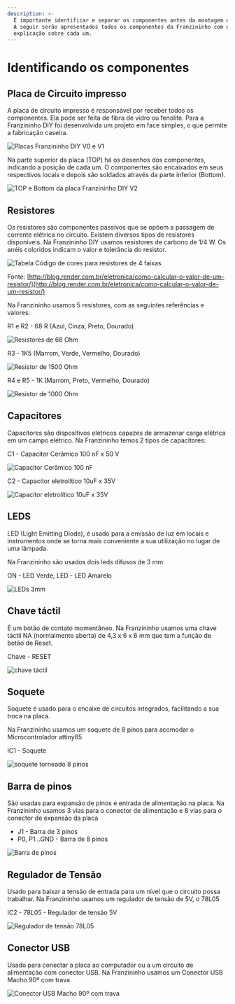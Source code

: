 ```yaml
---
description: >-
  É importante identificar e separar os componentes antes da montagem da placa.
  A seguir serão apresentados todos os componentes da Franzininho com uma breve
  explicação sobre cada um.
---
```


# Identificando os componentes

## Placa de Circuito impresso

A placa de circuito impresso é responsável por receber todos os componentes. Ela pode ser feita de fibra de vidro ou fenolite. Para a Franzininho DIY foi desenvolvida um projeto em face simples, o que permite a fabricação caseira.

![Placas Franzininho DIY V0 e V1](../.gitbook/assets/componentes-placa1.jpg)

Na parte superior da placa \(TOP\) há os desenhos dos componentes, indicando a posição de cada um. O componentes são encaixados em seus respectivos locais e depois são soldados através da parte inferior \(Bottom\).

![TOP e Bottom da placa Franzininho DIY V2](../.gitbook/assets/componentes-placa-top-botton.png)

## Resistores

Os resistores são componentes passivos que se opõem a passagem de corrente elétrica no circuito. Existem diversos tipos de resistores disponíveis. Na Franzininho DIY usamos resistores de carbono de 1/4 W. Os anéis coloridos indicam o valor e tolerância do resistor.

![Tabela C&#xF3;digo de cores para resistores de 4 faixas](../.gitbook/assets/componentes-tabela-resistores.png)

Fonte: [http://blog.render.com.br/eletronica/como-calcular-o-valor-de-um-resistor/](http://blog.render.com.br/eletronica/como-calcular-o-valor-de-um-resistor/)

Na Franzininho usamos 5 resistores, com as seguintes referências e valores:

R1 e R2 - 68 R \(Azul, Cinza, Preto, Dourado\)

![Resistores de 68 Ohm](../.gitbook/assets/componentes-resistor68r.png)

R3 - 1K5 \(Marrom, Verde, Vermelho, Dourado\)

![Resistor de 1500 Ohm](../.gitbook/assets/componentes-resistor1k5.png)

R4 e R5 - 1K \(Marrom, Preto, Vermelho, Dourado\)

![Resistor de 1000 Ohm](../.gitbook/assets/componentes-resistor1k.png)

## Capacitores

Capacitores são dispositivos elétricos capazes de armazenar carga elétrica em um campo elétrico. Na Franzininho temos 2 tipos de capacitores:

C1 - Capacitor Cerâmico 100 nF x 50 V

![Capacitor Cer&#xE2;mico 100 nF](../.gitbook/assets/componentes-capacitor1.png)

C2 - Capacitor eletrolítico 10uF x 35V

![Capacitor eletrol&#xED;tico 10uF x 35V](../.gitbook/assets/componentes-capacitor2.png)

## LEDS

LED \(Light Emitting Diode\), é usado para a emissão de luz em locais e instrumentos onde se torna mais conveniente a sua utilização no lugar de uma lâmpada.

Na Franzininho são usados dois leds difusos de 3 mm

ON - LED Verde, LED - LED Amarelo

![LEDs 3mm](../.gitbook/assets/componentes-leds.png)

## Chave táctil

É um botão de contato momentâneo. Na Franzininho usamos uma chave táctil NA \(normalmente aberta\) de 4,3 x 6 x 6 mm que tem a função de botão de Reset.

Chave - RESET

![chave t&#xE1;ctil](../.gitbook/assets/componentes-chave.png)

## Soquete

Soquete é usado para o encaixe de circuitos integrados, facilitando a sua troca na placa.

Na Franzininho usamos um soquete de 8 pinos para acomodar o Microcontrolador attiny85

IC1 - Soquete

![soquete torneado 8 pinos](../.gitbook/assets/componentes-soquete.png)

## Barra de pinos

São usadas para expansão de pinos e entrada de alimentação na placa. Na Franzininho usamos 3 vias para o conector de alimentação e 8 vias para o conector de expansão da placa

* J1 - Barra de 3 pinos
* P0, P1...GND - Barra de 8 pinos

![Barra de pinos](../.gitbook/assets/componentes-barra.png)

## Regulador de Tensão

Usado para baixar a tensão de entrada para um nível que o circuito possa trabalhar. Na Franzininho usamos um regulador de tensão de 5V, o 78L05

IC2 - 78L05 - Regulador de tensão 5V

![Regulador de tens&#xE3;o 78L05](../.gitbook/assets/componentes-regulador.png)

## Conector USB

Usado para conectar a placa ao computador ou a um circuito de alimentação com conector USB. Na Franzininho usamos um Conector USB Macho 90º com trava

![Conector USB Macho 90&#xBA; com trava](../.gitbook/assets/componentes-usb.png)



